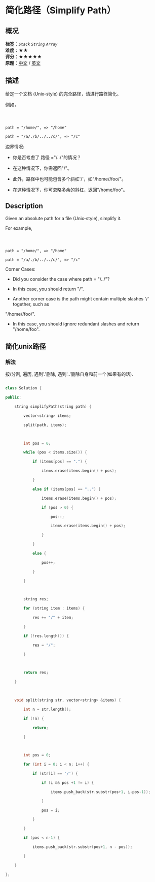 # 简化路径（Simplify Path）
## 概况
**标签**：*`Stack`*  *`String`*  *`Array`*<br>
**难度**：★★<br>
**评分**：★★★★★<br>
**原题**：[中文](https://leetcode-cn.com/problems/simplify-path) / [英文](https://leetcode.com/problems/simplify-path)
## 描述

给定一个文档 (Unix-style) 的完全路径，请进行路径简化。



例如，

```



path = "/home/", => "/home"

path = "/a/./b/../../c/", => "/c"

```



边界情况:





- 你是否考虑了 路径 ="/../"的情况？

- 在这种情况下，你需返回"/"。

- 此外，路径中也可能包含多个斜杠&#39;/&#39;，如"/home//foo/"。

- 在这种情况下，你可忽略多余的斜杠，返回"/home/foo"。



## Description

Given an absolute path for a file (Unix-style), simplify it.



For example,

```



path = "/home/", => "/home"

path = "/a/./b/../../c/", => "/c"

```



Corner Cases:





- Did you consider the case where path = "/../"?

- In this case, you should return "/".

- Another corner case is the path might contain multiple slashes &#39;/&#39; together, such as 

 "/home//foo/".

- In this case, you should ignore redundant slashes and return "/home/foo".





## 简化unix路径

### 解法

按/分割, 遍历, 遇到'.'删除, 遇到'..'删除自身和前一个(如果有的话).

```c++

class Solution {

public:

    string simplifyPath(string path) {

        vector<string> items;

        split(path, items);

        

        int pos = 0;

        while (pos < items.size()) {

            if (items[pos] == ".") {

                items.erase(items.begin() + pos);

            }

            else if (items[pos] == "..") {

                items.erase(items.begin() + pos);

                if (pos > 0) {

                    pos--;

                    items.erase(items.begin() + pos);

                }

            }

            else {

                pos++;

            }

        }

        

        string res;

        for (string item : items) {

            res += "/" + item;

        }

        if (!res.length()) {

            res = "/";

        }

        

        return res;

    }

    

    void split(string str, vector<string> &items) {

        int n = str.length();

        if (!n) {

            return;

        }

        

        int pos = 0;

        for (int i = 0; i < n; i++) {

            if (str[i] == '/') {

                if (i && pos +1 != i) {

                    items.push_back(str.substr(pos+1, i-pos-1));

                }

                pos = i;

            }

        }

        if (pos < n-1) {

            items.push_back(str.substr(pos+1, n - pos));

        }

    }

};

```